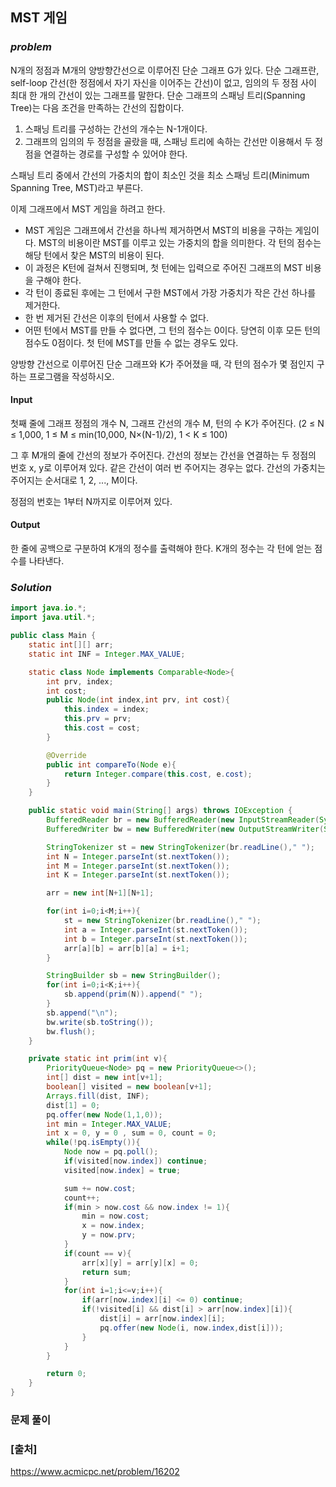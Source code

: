 ## **MST 게임**


### ***problem***
N개의 정점과 M개의 양방향간선으로 이루어진 단순 그래프 G가 있다. 단순 그래프란, self-loop 간선(한 정점에서 자기 자신을 이어주는 간선)이 없고, 임의의 두 정점 사이 최대 한 개의 간선이 있는 그래프를 말한다. 단순 그래프의 스패닝 트리(Spanning Tree)는 다음 조건을 만족하는 간선의 집합이다.

1. 스패닝 트리를 구성하는 간선의 개수는 N-1개이다.
2. 그래프의 임의의 두 정점을 골랐을 때, 스패닝 트리에 속하는 간선만 이용해서 두 정점을 연결하는 경로를 구성할 수 있어야 한다.

스패닝 트리 중에서 간선의 가중치의 합이 최소인 것을 최소 스패닝 트리(Minimum Spanning Tree, MST)라고 부른다.

이제 그래프에서 MST 게임을 하려고 한다.

- MST 게임은 그래프에서 간선을 하나씩 제거하면서 MST의 비용을 구하는 게임이다. MST의 비용이란 MST를 이루고 있는 가중치의 합을 의미한다. 각 턴의 점수는 해당 턴에서 찾은 MST의 비용이 된다. 
- 이 과정은 K턴에 걸쳐서 진행되며, 첫 턴에는 입력으로 주어진 그래프의 MST 비용을 구해야 한다.
- 각 턴이 종료된 후에는 그 턴에서 구한 MST에서 가장 가중치가 작은 간선 하나를 제거한다.
- 한 번 제거된 간선은 이후의 턴에서 사용할 수 없다.
- 어떤 턴에서 MST를 만들 수 없다면, 그 턴의 점수는 0이다. 당연히 이후 모든 턴의 점수도 0점이다. 첫 턴에 MST를 만들 수 없는 경우도 있다.

양방향 간선으로 이루어진 단순 그래프와 K가 주어졌을 때, 각 턴의 점수가 몇 점인지 구하는 프로그램을 작성하시오.

#### **Input**
첫째 줄에 그래프 정점의 개수 N, 그래프 간선의 개수 M, 턴의 수 K가 주어진다. (2 ≤ N ≤ 1,000, 1 ≤ M ≤ min(10,000, N×(N-1)/2), 1 < K ≤ 100)

그 후 M개의 줄에 간선의 정보가 주어진다. 간선의 정보는 간선을 연결하는 두 정점의 번호 x, y로 이루어져 있다. 같은 간선이 여러 번 주어지는 경우는 없다. 간선의 가중치는 주어지는 순서대로 1, 2, ..., M이다.

정점의 번호는 1부터 N까지로 이루어져 있다.

#### **Output**
한 줄에 공백으로 구분하여 K개의 정수를 출력해야 한다. K개의 정수는 각 턴에 얻는 점수를 나타낸다.

### ***Solution***
``` java
import java.io.*;
import java.util.*;

public class Main {
    static int[][] arr;
    static int INF = Integer.MAX_VALUE;

    static class Node implements Comparable<Node>{
        int prv, index;
        int cost;
        public Node(int index,int prv, int cost){
            this.index = index;
            this.prv = prv;
            this.cost = cost;
        }

        @Override
        public int compareTo(Node e){
            return Integer.compare(this.cost, e.cost);
        }
    }

    public static void main(String[] args) throws IOException {
        BufferedReader br = new BufferedReader(new InputStreamReader(System.in));
        BufferedWriter bw = new BufferedWriter(new OutputStreamWriter(System.out));

        StringTokenizer st = new StringTokenizer(br.readLine()," ");
        int N = Integer.parseInt(st.nextToken());
        int M = Integer.parseInt(st.nextToken());
        int K = Integer.parseInt(st.nextToken());

        arr = new int[N+1][N+1];

        for(int i=0;i<M;i++){
            st = new StringTokenizer(br.readLine()," ");
            int a = Integer.parseInt(st.nextToken());
            int b = Integer.parseInt(st.nextToken());
            arr[a][b] = arr[b][a] = i+1;
        }

        StringBuilder sb = new StringBuilder();
        for(int i=0;i<K;i++){
            sb.append(prim(N)).append(" ");
        }
        sb.append("\n");
        bw.write(sb.toString());
        bw.flush();
    }

    private static int prim(int v){
        PriorityQueue<Node> pq = new PriorityQueue<>();
        int[] dist = new int[v+1];
        boolean[] visited = new boolean[v+1];
        Arrays.fill(dist, INF);
        dist[1] = 0;
        pq.offer(new Node(1,1,0));
        int min = Integer.MAX_VALUE;
        int x = 0, y = 0 , sum = 0, count = 0;
        while(!pq.isEmpty()){
            Node now = pq.poll();
            if(visited[now.index]) continue;
            visited[now.index] = true;

            sum += now.cost;
            count++;
            if(min > now.cost && now.index != 1){
                min = now.cost;
                x = now.index;
                y = now.prv;
            }
            if(count == v){
                arr[x][y] = arr[y][x] = 0;
                return sum;
            }
            for(int i=1;i<=v;i++){
                if(arr[now.index][i] <= 0) continue;
                if(!visited[i] && dist[i] > arr[now.index][i]){
                    dist[i] = arr[now.index][i];
                    pq.offer(new Node(i, now.index,dist[i]));
                }
            }
        }

        return 0;
    }
}
```
### **문제 풀이**


### **[출처]**
https://www.acmicpc.net/problem/16202